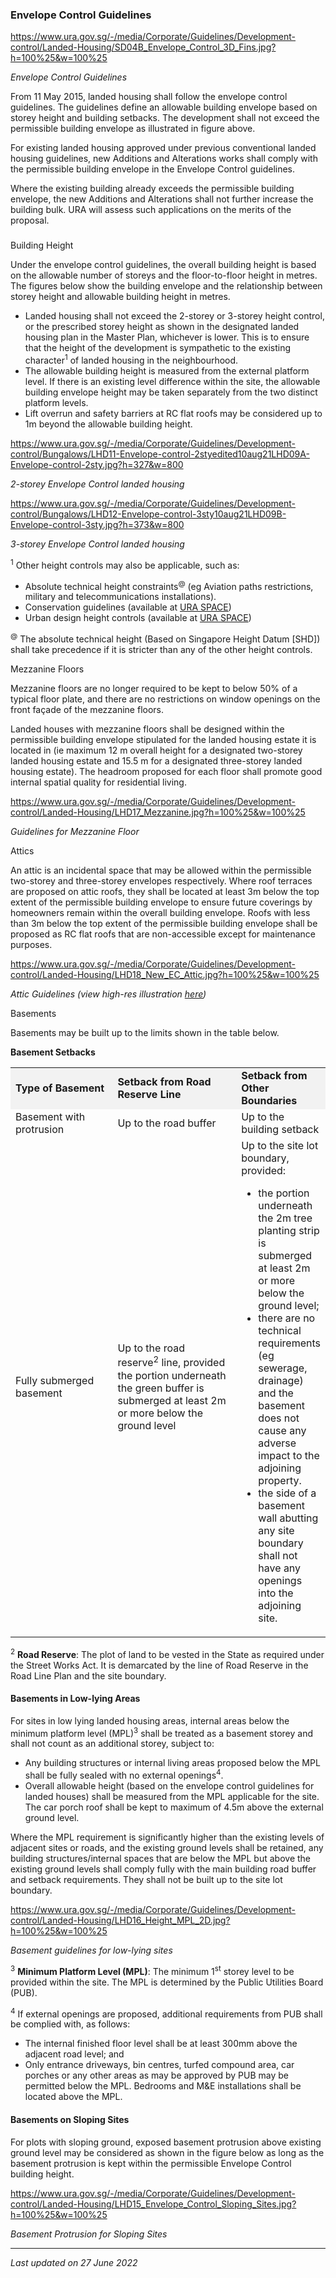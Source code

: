 ### Envelope Control Guidelines

<https://www.ura.gov.sg/-/media/Corporate/Guidelines/Development-control/Landed-Housing/SD04B_Envelope_Control_3D_Fins.jpg?h=100%25&w=100%25>

*Envelope Control Guidelines*

From 11 May 2015, landed housing shall follow the envelope control
guidelines. The guidelines define an allowable building envelope based
on storey height and building setbacks. The development shall not exceed
the permissible building envelope as illustrated in figure above.

For existing landed housing approved under previous conventional landed
housing guidelines, new Additions and Alterations works shall comply
with the permissible building envelope in the Envelope Control
guidelines.

Where the existing building already exceeds the permissible building
envelope, the new Additions and Alterations shall not further increase
the building bulk. URA will assess such applications on the merits of
the proposal.

### 

<a href="#Building-Height" class="collapsible collapsed"
data-toggle="collapse"></a>

Building Height

Under the envelope control guidelines, the overall building height is
based on the allowable number of storeys and the floor-to-floor
height in metres. The figures below show the building envelope and the
relationship between storey height and allowable building height in
metres.

-   Landed housing shall not exceed the 2-storey or 3-storey
    height control, or the prescribed storey height as shown in the
    designated landed housing plan in the Master Plan, whichever is
    lower. This is to ensure that the height of the development is
    sympathetic to the existing character<sup>1</sup> of landed housing
    in the neighbourhood.
-   The allowable building height is measured from the external platform
    level. If there is an existing level difference within the site, the
    allowable building envelope height may be taken separately from the
    two distinct platform levels.
-   <span style="background-color: #ffffff; text-align: justify;">Lift
    overrun and safety barriers at RC flat roofs may be considered up to
    1m beyond the allowable building height.</span>

<https://www.ura.gov.sg/-/media/Corporate/Guidelines/Development-control/Bungalows/LHD11-Envelope-control-2styedited10aug21LHD09A-Envelope-control-2sty.jpg?h=327&w=800> 

*2-storey Envelope Control landed housing*

<https://www.ura.gov.sg/-/media/Corporate/Guidelines/Development-control/Bungalows/LHD12-Envelope-control-3sty10aug21LHD09B-Envelope-control-3sty.jpg?h=373&w=800> 

*3-storey Envelope Control landed housing*

<sup>1</sup> Other height controls may also be applicable, such as:

-   Absolute technical height constraints<sup>@</sup> (eg Aviation paths
    restrictions, military and telecommunications installations).
-   Conservation guidelines (available at
    <a href="https://www.ura.gov.sg/maps/?service=STB" target="_blank">URA
    SPACE</a>)
-   Urban design height controls (available at
    <a href="https://www.ura.gov.sg/maps/?service=STB" target="_blank">URA
    SPACE</a>)

<sup>@</sup> The absolute technical height (Based on Singapore Height
Datum \[SHD\]) shall take precedence if it is stricter than any of the
other height controls.

<a href="#Mezzanine" class="collapsible collapsed"
data-toggle="collapse"></a>

Mezzanine Floors

Mezzanine floors are no longer required to be kept to below 50% of a
typical floor plate, and there are no restrictions on window openings on
the front façade of the mezzanine floors.

Landed houses with mezzanine floors shall be designed within the
permissible building envelope stipulated for the landed housing estate
it is located in (ie maximum 12 m overall height for a designated
two-storey landed housing estate and 15.5 m for a designated
three-storey landed housing estate). The headroom proposed for each
floor shall promote good internal spatial quality for residential
living.

<https://www.ura.gov.sg/-/media/Corporate/Guidelines/Development-control/Landed-Housing/LHD17_Mezzanine.jpg?h=100%25&w=100%25>

*Guidelines for Mezzanine Floor*

<a href="#Attics" class="collapsible collapsed"
data-toggle="collapse"></a>

Attics

An attic is an incidental space that may be allowed within the
permissible two-storey and three-storey envelopes respectively. Where
roof terraces are proposed on attic roofs, they shall be located at
least 3m below the top extent of the permissible building envelope to
ensure future coverings by homeowners remain within the overall building
envelope. Roofs with less than 3m below the top extent of the
permissible building envelope shall be proposed as RC flat roofs that
are non-accessible except for maintenance purposes.

<https://www.ura.gov.sg/-/media/Corporate/Guidelines/Development-control/Landed-Housing/LHD18_New_EC_Attic.jpg?h=100%25&w=100%25>

*Attic Guidelines (view high-res illustration <a
href="https://www.ura.gov.sg/-/media/Corporate/Guidelines/Development-control/Landed-Housing/LHD18_New_EC_Attic.jpg"
target="_blank">here</a>)*

<a href="#Basements" class="collapsible collapsed"
data-toggle="collapse"></a>

Basements

Basements may be built up to the limits shown in the table below.

**Basement Setbacks**

<table>
<colgroup>
<col style="width: 33%" />
<col style="width: 33%" />
<col style="width: 33%" />
</colgroup>
<tbody>
<tr class="odd">
<td style="width: 20%; background-color: #f2f2f2"><strong>Type of
Basement</strong></td>
<td style="width: 40%; background-color: #f2f2f2"><strong>Setback from
Road Reserve Line</strong></td>
<td style="width: 40%; background-color: #f2f2f2"><strong>Setback from
Other Boundaries</strong></td>
</tr>
<tr class="even">
<td>Basement with protrusion</td>
<td>Up to the road buffer</td>
<td>Up to the building setback</td>
</tr>
<tr class="odd">
<td>Fully submerged basement</td>
<td>Up to the road reserve<sup>2</sup> line, provided the portion
underneath the green buffer is submerged at least 2m or more below the
ground level</td>
<td>Up to the site lot boundary, provided:<br />
&#10;<ul>
<li>the portion underneath the 2m tree planting strip is submerged at
least 2m or more below the ground level;</li>
<li>there are no technical requirements (eg sewerage, drainage) and the
basement does not cause any adverse impact to the adjoining
property.</li>
<li>the side of a basement wall abutting any site boundary shall not
have any openings into the adjoining site.</li>
</ul></td>
</tr>
</tbody>
</table>

  

<sup>2</sup> **Road Reserve**: The plot of land to be vested in the
State as required under the Street Works Act. It is demarcated by the
line of Road Reserve in the Road Line Plan and the site boundary.

<a href="#Exceptions-Low" class="collapsible collapsed"
data-parent="#Basements1" data-toggle="collapse"></a>

#### Basements in Low-lying Areas

For sites in low lying landed housing areas, internal areas below the
minimum platform level (MPL)<sup>3</sup> shall be treated as a basement
storey and shall not count as an additional storey, subject to:

-   Any building structures or internal living areas proposed below the
    MPL shall be fully sealed with no external openings<sup>4</sup>.
-   Overall allowable height (based on the envelope control guidelines
    for landed houses) shall be measured from the MPL applicable for the
    site. The car porch roof shall be kept to maximum of 4.5m above the
    external ground level.

Where the MPL requirement is significantly higher than the existing
levels of adjacent sites or roads, and the existing ground levels shall
be retained, any building structures/internal spaces that are below the
MPL but above the existing ground levels shall comply fully with the
main building road buffer and setback requirements. They shall not be
built up to the site lot boundary.

<https://www.ura.gov.sg/-/media/Corporate/Guidelines/Development-control/Landed-Housing/LHD16_Height_MPL_2D.jpg?h=100%25&w=100%25>

*Basement guidelines for low-lying sites*

<sup>3</sup> **Minimum Platform Level (MPL)**: The minimum
1<sup>st</sup> storey level to be provided within the site. The MPL is
determined by the Public Utilities Board (PUB).

<sup>4</sup> If external openings are proposed, additional requirements
from PUB shall be complied with, as follows:

-   The internal finished floor level shall be at least 300mm above the
    adjacent road level; and
-   Only entrance driveways, bin centres, turfed compound area, car
    porches or any other areas as may be approved by PUB may be
    permitted below the MPL. Bedrooms and M&E installations shall be
    located above the MPL.

<a href="#Exceptions-Sloping" class="collapsible collapsed"
data-parent="#Basements1" data-toggle="collapse"></a>

#### Basements on Sloping Sites

For plots with sloping ground, exposed basement protrusion above
existing ground level may be considered as shown in the figure below as
long as the basement protrusion is kept within the permissible Envelope
Control building height.  

<https://www.ura.gov.sg/-/media/Corporate/Guidelines/Development-control/Landed-Housing/LHD15_Envelope_Control_Sloping_Sites.jpg?h=100%25&w=100%25>

*Basement Protrusion for Sloping Sites*

------------------------------------------------------------------------

*Last updated on 27 June 2022*
